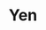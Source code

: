 ---
title: Yen
tags: ["yen", "currency", "money", "finance", "economy", "wealth", "Japanese"]
icon: yen
svg: '<svg xmlns="http://www.w3.org/2000/svg" width="24" height="24" fill="none" viewBox="0 0 24 24" stroke-width="1.5" stroke-linecap="round" stroke-linejoin="round" stroke="currentColor"><path d="M17.455 12H12m0 0H6.545M12 12 6 3.5m6 8.5 6-8.5M12 12v4.25m5.454 0H12m0 0H6.545m5.455 0v4.25"/></svg>'
---